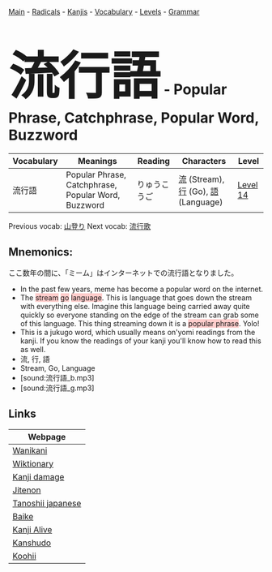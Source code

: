 <style> bigfont {font-size: 100px}</style>
[Main](../README.md) -
[Radicals](../radicals.md) -
[Kanjis](../kanjis.md) -
[Vocabulary](../vocabulary.md) -
[Levels](../levels.md) -
[Grammar](../grammar.md)
# <bigfont> 流行語</bigfont> - Popular Phrase, Catchphrase, Popular Word, Buzzword 

| Vocabulary | Meanings | Reading | Characters | Level |
| --- | --- | --- | --- | --- |
| 流行語 | Popular Phrase, Catchphrase, Popular Word, Buzzword | りゅうこうご |  [流](../kanjis/流.md) (Stream), [行](../kanjis/行.md) (Go), [語](../kanjis/語.md) (Language) | [Level 14](../levels/wk_level14.md) |

Previous vocab: [山登り](山登り.md) Next vocab: [流行歌](流行歌.md) 

## Mnemonics:
ここ数年の間に、「ミーム」はインターネットでの流行語となりました。
* In the past few years, meme has become a popular word on the internet.
* The <span style="background-color:#ffcccb"> stream</span> <span style="background-color:#ffcccb"> go</span> <span style="background-color:#ffcccb"> language</span>. This is language that goes down the stream with everything else. Imagine this language being carried away quite quickly so everyone standing on the edge of the stream can grab some of this language. This thing streaming down it is a <span style="background-color:#ffcccb"> popular phrase</span>. Yolo!
* This is a jukugo word, which usually means on'yomi readings from the kanji. If you know the readings of your kanji you'll know how to read this as well.
* 流, 行, 語
* Stream, Go, Language
* [sound:流行語_b.mp3]
* [sound:流行語_g.mp3]


## Links 

| Webpage |
| --- |
| [Wanikani          ](https://www.wanikani.com/kanji/流行語) |
| [Wiktionary        ](https://en.wiktionary.org/wiki/流行語) |
| [Kanji damage      ](http://www.kanjidamage.com/kanji/search?utf8=✓&q=流行語) |
| [Jitenon           ](https://jitenon.com/kanji/流行語) |
| [Tanoshii japanese ](https://www.tanoshiijapanese.com/dictionary/kanji.cfm?k=流行語) |
| [Baike             ](https://baike.baidu.com/item/流行語) |
| [Kanji Alive       ](https://app.kanjialive.com/流行語) |
| [Kanshudo          ](https://www.kanshudo.com/searchmn?q=流行語) |
| [Koohii            ](https://kanji.koohii.com/study/kanji/流行語) |
